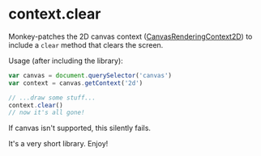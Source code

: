 context.clear
=============

Monkey-patches the 2D canvas context ([CanvasRenderingContext2D](https://developer.mozilla.org/en-US/docs/Web/API/CanvasRenderingContext2D)) to include a `clear` method that clears the screen.

Usage (after including the library):

```javascript
var canvas = document.querySelector('canvas')
var context = canvas.getContext('2d')

// ...draw some stuff...
context.clear()
// now it's all gone!
```

If canvas isn't supported, this silently fails.

It's a very short library. Enjoy!
